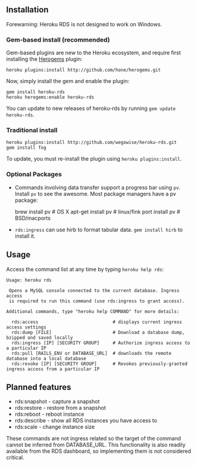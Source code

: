 ## Installation

Forewarning: Heroku RDS is not designed to work on Windows.

### Gem-based install (recommended)

Gem-based plugins are new to the Heroku ecosystem, and require first
installing the [Herogems](https://github.com/hone/herogems) plugin:

    heroku plugins:install http://github.com/hone/herogems.git

Now, simply install the gem and enable the plugin:

    gem install heroku-rds
    heroku herogems:enable heroku-rds

You can update to new releases of heroku-rds by running `gem update
heroku-rds`.

### Traditional install

    heroku plugins:install http://github.com/wegowise/heroku-rds.git
    gem install fog

To update, you must re-install the plugin using `heroku
plugins:install`.

### Optional Packages

* Commands involving data transfer support a progress bar using `pv`.
  Install `pv` to see the awesome. Most package managers have a pv
  package:

    brew install pv      # OS X
    apt-get install pv   # linux/fink
    port install pv      # BSD/macports

* `rds:ingress` can use hirb to format tabular data.  `gem install hirb`
  to install it.

## Usage

Access the command list at any time by typing `heroku help rds`:

    Usage: heroku rds

     Opens a MySQL console connected to the current database. Ingress access
     is required to run this command (use rds:ingress to grant access).

    Additional commands, type "heroku help COMMAND" for more details:

      rds:access                            # displays current ingress access settings
      rds:dump [FILE]                       # Download a database dump, bzipped and saved locally
      rds:ingress [IP] [SECURITY GROUP]     # Authorize ingress access to a particular IP
      rds:pull [RAILS_ENV or DATABASE_URL]  # downloads the remote database into a local database
      rds:revoke [IP] [SECURITY GROUP]      # Revokes previously-granted ingress access from a particular IP

## Planned features

* rds:snapshot - capture a snapshot
* rds:restore - restore from a snapshot
* rds:reboot - reboot instance
* rds:describe - show all RDS instances you have access to
* rds:scale - change instance size

These commands are not ingress related so the target of the command
cannot be inferred from DATABASE\_URL. This functionality is also
readily available from the RDS dashboard, so implementing them is not
considered critical.
